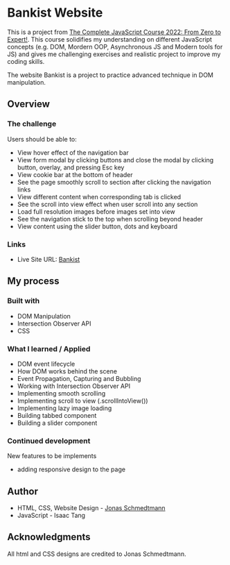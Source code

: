 # Bankist Website

This is a project from [The Complete JavaScript Course 2022: From Zero to Expert!](https://www.udemy.com/course/the-complete-javascript-course/). This course solidifies my understanding on different JavaScript concepts (e.g. DOM, Mordern OOP, Asynchronous JS and Modern tools for JS) and gives me challenging exercises and realistic project to improve my coding skills.

The website Bankist is a project to practice advanced technique in DOM manipulation.

## Overview

### The challenge

Users should be able to:

- View hover effect of the navigation bar
- View form modal by clicking buttons and close the modal by clicking button, overlay, and pressing Esc key
- View cookie bar at the bottom of header
- See the page smoothly scroll to section after clicking the navigation links
- View different content when corresponding tab is clicked
- See the scroll into view effect when user scroll into any section
- Load full resolution images before images set into view
- See the navigation stick to the top when scrolling beyond header
- View content using the slider button, dots and keyboard

### Links

- Live Site URL: [Bankist](https://bankist-isaactangky.netlify.app)

## My process

### Built with

- DOM Manipulation
- Intersection Observer API
- CSS

### What I learned / Applied

- DOM event lifecycle
- How DOM works behind the scene
- Event Propagation, Capturing and Bubbling
- Working with Intersection Observer API
- Implementing smooth scrolling
- Implementing scroll to view (.scrollIntoView())
- Implementing lazy image loading
- Building tabbed component
- Building a slider component

### Continued development

New features to be implements

- adding responsive design to the page

## Author

- HTML, CSS, Website Design - [Jonas Schmedtmann](https://codingheroes.io/)
- JavaScript - Isaac Tang

## Acknowledgments

All html and CSS designs are credited to Jonas Schmedtmann.
